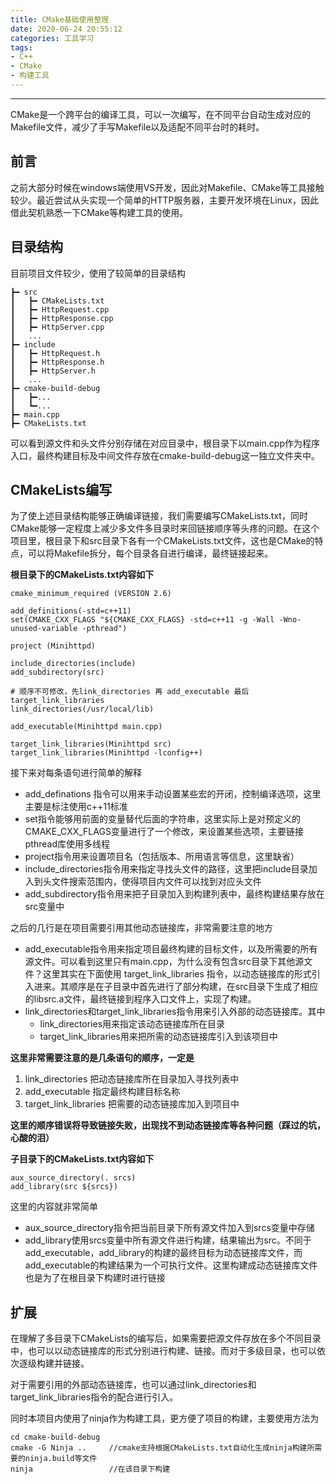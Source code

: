 ```yaml
---
title: CMake基础使用整理
date: 2020-06-24 20:55:12
categories: 工具学习
tags:
- C++
- CMake
- 构建工具
---
```

----
CMake是一个跨平台的编译工具，可以一次编写，在不同平台自动生成对应的Makefile文件，减少了手写Makefile以及适配不同平台时的耗时。
## 前言
之前大部分时候在windows端使用VS开发，因此对Makefile、CMake等工具接触较少。最近尝试从头实现一个简单的HTTP服务器，主要开发环境在Linux，因此借此契机熟悉一下CMake等构建工具的使用。
## 目录结构
目前项目文件较少，使用了较简单的目录结构
```
┣━ src
┃   ┣━ CMakeLists.txt
┃   ┣━ HttpRequest.cpp
┃   ┣━ HttpResponse.cpp
┃   ┣━ HttpServer.cpp
┃   ...
┣━ include
┃   ┣━ HttpRequest.h
┃   ┣━ HttpResponse.h
┃   ┣━ HttpServer.h
┃   ...
┣━ cmake-build-debug
┃   ┣━...
┃   ┗━...
┣━ main.cpp
┣━ CMakeLists.txt
```
可以看到源文件和头文件分别存储在对应目录中，根目录下以main.cpp作为程序入口，最终构建目标及中间文件存放在cmake-build-debug这一独立文件夹中。

## CMakeLists编写
为了使上述目录结构能够正确编译链接，我们需要编写CMakeLists.txt，同时CMake能够一定程度上减少多文件多目录时来回链接顺序等头疼的问题。在这个项目里，根目录下和src目录下各有一个CMakeLists.txt文件，这也是CMake的特点，可以将Makefile拆分，每个目录各自进行编译，最终链接起来。

**根目录下的CMakeLists.txt内容如下**
```
cmake_minimum_required (VERSION 2.6)

add_definitions(-std=c++11)
set(CMAKE_CXX_FLAGS "${CMAKE_CXX_FLAGS} -std=c++11 -g -Wall -Wno-unused-variable -pthread")

project (Minihttpd)

include_directories(include)
add_subdirectory(src)

# 顺序不可修改，先link_directories 再 add_executable 最后 target_link_libraries
link_directories(/usr/local/lib)

add_executable(Minihttpd main.cpp)

target_link_libraries(Minihttpd src)
target_link_libraries(Minihttpd -lconfig++)
```
接下来对每条语句进行简单的解释
- add_definations 指令可以用来手动设置某些宏的开闭，控制编译选项，这里主要是标注使用c++11标准
- set指令能够用前面的变量替代后面的字符串，这里实际上是对预定义的CMAKE_CXX_FLAGS变量进行了一个修改，来设置某些选项，主要链接pthread库使用多线程
- project指令用来设置项目名（包括版本、所用语言等信息，这里缺省）
- include_directories指令用来指定寻找头文件的路径，这里把include目录加入到头文件搜索范围内，使得项目内文件可以找到对应头文件
- add_subdirectory指令用来把子目录加入到构建列表中，最终构建结果存放在src变量中

之后的几行是在项目需要引用其他动态链接库，非常需要注意的地方
- add_executable指令用来指定项目最终构建的目标文件，以及所需要的所有源文件。可以看到这里只有main.cpp，为什么没有包含src目录下其他源文件？这里其实在下面使用 target_link_libraries 指令，以动态链接库的形式引入进来。其顺序是在子目录中首先进行了部分构建，在src目录下生成了相应的libsrc.a文件，最终链接到程序入口文件上，实现了构建。
- link_directories和target_link_libraries指令用来引入外部的动态链接库。其中
  - link_directories用来指定该动态链接库所在目录
  - target_link_libraries用来把所需的动态链接库引入到该项目中

**这里非常需要注意的是几条语句的顺序，一定是**
1. link_directories 把动态链接库所在目录加入寻找列表中
2. add_executable 指定最终构建目标名称
3. target_link_libraries 把需要的动态链接库加入到项目中

**这里的顺序错误将导致链接失败，出现找不到动态链接库等各种问题（踩过的坑，心酸的泪）**

**子目录下的CMakeLists.txt内容如下**
```
aux_source_directory(. srcs)
add_library(src ${srcs})
```
这里的内容就非常简单
- aux_source_directory指令把当前目录下所有源文件加入到srcs变量中存储
- add_library使用srcs变量中所有源文件进行构建，结果输出为src。不同于add_executable，add_library的构建的最终目标为动态链接库文件，而add_executable的构建结果为一个可执行文件。这里构建成动态链接库文件也是为了在根目录下构建时进行链接

## 扩展
在理解了多目录下CMakeLists的编写后，如果需要把源文件存放在多个不同目录中，也可以以动态链接库的形式分别进行构建、链接。而对于多级目录，也可以依次逐级构建并链接。

对于需要引用的外部动态链接库，也可以通过link_directories和target_link_libraries指令的配合进行引入。

同时本项目内使用了ninja作为构建工具，更方便了项目的构建，主要使用方法为
```
cd cmake-build-debug
cmake -G Ninja ..     //cmake支持根据CMakeLists.txt自动化生成ninja构建所需要的ninja.build等文件
ninja                 //在该目录下构建
```
